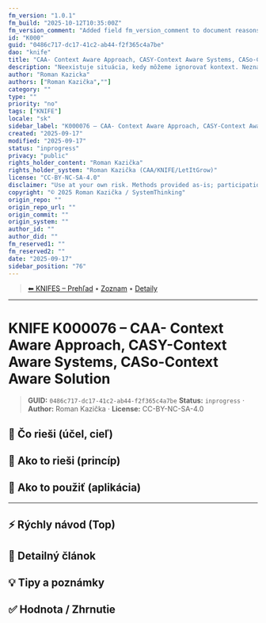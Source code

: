 ```yaml
---
fm_version: "1.0.1"
fm_build: "2025-10-12T10:35:00Z"
fm_version_comment: "Added field fm_version_comment to document reasons for FM updates"
id: "K000"
guid: "0486c717-dc17-41c2-ab44-f2f365c4a7be"
dao: "knife"
title: "CAA- Context Aware Approach, CASY-Context Aware Systems, CASo-Context Aware Solution"
description: "Neexistuje situácia, kedy môžeme ignorovať kontext. Neznalosť tohto princípu vedie k obrovským nepochopeniam, chybám, manipuláciam, sporom. Úplne zbytočne. Ak sa na začiatku ujasní kontext, tak okamžite sa dostavuje porozumenie a nastáva konštruktívny prístup."
author: "Roman Kazicka"
authors: ["Roman Kazička",""]
category: ""
type: ""
priority: "no"
tags: ["KNIFE"]
locale: "sk"
sidebar_label: "K000076 – CAA- Context Aware Approach, CASY-Context Aware Systems, CASo-Context Aware Solution"
created: "2025-09-17"
modified: "2025-09-17"
status: "inprogress"
privacy: "public"
rights_holder_content: "Roman Kazička"
rights_holder_system: "Roman Kazička (CAA/KNIFE/LetItGrow)"
license: "CC-BY-NC-SA-4.0"
disclaimer: "Use at your own risk. Methods provided as-is; participation is voluntary and context-aware."
copyright: "© 2025 Roman Kazička / SystemThinking"
origin_repo: ""
origin_repo_url: ""
origin_commit: ""
origin_system: ""
author_id: ""
author_did: ""
fm_reserved1: ""
fm_reserved2: ""
date: "2025-09-17"
sidebar_position: "76"
---
```

<!-- body:start -->

<!-- nav:knifes -->
> [⬅ KNIFES – Prehľad](../overview.md) • [Zoznam](../KNIFE_Overview_List.md) • [Detaily](../KNIFE_Overview_Details.md)
---
# KNIFE K000076 – CAA- Context Aware Approach, CASY-Context Aware Systems, CASo-Context Aware Solution

<!-- fm-visible: start -->
> **GUID:** `0486c717-dc17-41c2-ab44-f2f365c4a7be`
> **Status:** `inprogress` · **Author:** Roman Kazička · **License:** CC-BY-NC-SA-4.0
<!-- fm-visible: end -->

## 🎯 Čo rieši (účel, cieľ)

## 🧩 Ako to rieši (princíp)

## 🧪 Ako to použiť (aplikácia)

---

## ⚡ Rýchly návod (Top)

## 📜 Detailný článok

## 💡 Tipy a poznámky

## ✅ Hodnota / Zhrnutie
